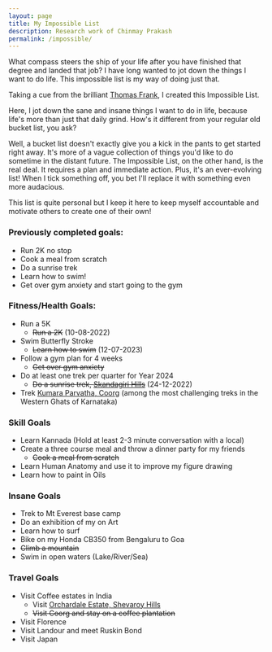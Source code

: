 ```yaml
---
layout: page
title: My Impossible List
description: Research work of Chinmay Prakash
permalink: /impossible/
---
```


What compass steers the ship of your life after you have finished that degree and landed that job?
I have long wanted to jot down the things I want to do life. This impossible list is my way of doing just that.

Taking a cue from the brilliant [Thomas Frank](https://youtu.be/6apcEae2U4w), I created this Impossible List.

Here, I jot down the sane and insane things I want to do in life, because life's more than just that daily grind. How's it different from your regular old bucket list, you ask?

Well, a bucket list doesn't exactly give you a kick in the pants to get started right away. It's more of a vague collection of things you'd like to do sometime in the distant future. The Impossible List, on the other hand, is the real deal. It requires a plan and immediate action. Plus, it's an ever-evolving list! When I tick something off, you bet I'll replace it with something even more audacious.

This list is quite personal but I keep it here to keep myself accountable and motivate others to create one of their own!

### Previously completed goals:

- Run 2K no stop
- Cook a meal from scratch
- Do a sunrise trek
- Learn how to swim!
- Get over gym anxiety and start going to the gym

### Fitness/Health Goals:

- Run a 5K
  - ~~Run a 2K~~ (10-08-2022)
- Swim Butterfly Stroke
  - ~~Learn how to swim~~ (12-07-2023)
- Follow a gym plan for 4 weeks
  - ~~Get over gym anxiety~~
- Do at least one trek per quarter for Year 2024
  - ~~Do a sunrise trek, [Skandagiri Hills](https://www.karnatakaecotourism.com/treksdetail/TRK130)~~ (24-12-2022)
- Trek [Kumara Parvatha, Coorg](https://indiahikes.com/documented-trek/kumara-parvatha-trek) (among the most challenging treks in the Western Ghats of Karnataka)

### Skill Goals

- Learn Kannada (Hold at least 2-3 minute conversation with a local)
- Create a three course meal and throw a dinner party for my friends
  - ~~Cook a meal from scratch~~
- Learn Human Anatomy and use it to improve my figure drawing
- Learn how to paint in Oils


### Insane Goals

- Trek to Mt Everest base camp
- Do an exhibition of my on Art
- Learn how to surf
- Bike on my Honda CB350 from Bengaluru to Goa
- ~~Climb a mountain~~
- Swim in open waters (Lake/River/Sea)

### Travel Goals

- Visit Coffee estates in India
  - Visit [Orchardale Estate, Shevaroy Hills](https://www.mspcoffee.com/portfolio/orchardale/)
  - ~~Visit Coorg and stay on a coffee plantation~~
- Visit Florence
- Visit Landour and meet Ruskin Bond
- Visit Japan

<!-- ### Publications -->

<!-- Also see my [Google
Scholar](https://scholar.google.co.jp/citations?user=2RtnNKEAAAAJ&hl=en) and
[Semantic
Scholar](https://www.semanticscholar.org/author/Lester-James-V.-Miranda/13614871)
profiles: -->

<!-- - [Multi hash embeddings in spaCy](https://arxiv.org/abs/2212.09255) <br> L. J. V. Miranda, &Aacute;. K&aacute;d&aacute;r, A. Boyd, S. Van Landeghem, A. S&oslash;gaard, and M. Honnibal, "Multi hash embeddings in spaCy", *arXiv:2212.09255 [cs.CL]*. 2022.
- [Feature Extraction using a Mutually-Competitive Autoencoder for Protein Function Prediction](https://www.dropbox.com/s/wfgklrndflpqstv/smc2018feature.pdf?dl=0) <br> L. J. V. Miranda and J. Hu, "Feature Extraction using a Mutually-Competitive Autoencoder for Protein Function Prediction," _IEEE International Conference on System, Man, and Cybernetics_, IEEE, October 2018.
- [A Deep Learning Approach based on Stacked Denoising Autoencoders for Protein Function Prediction](https://www.dropbox.com/s/qlj0vxb3ieijmg4/compsac2018deep.pdf?dl=0) <br> L. J. V. Miranda and J. Hu, "A Deep Learning Approach based on Stacked Denoising Autoencoders for Protein Function Prediction," _42nd IEEE Computer Society Signature Conference on Computers, Software, and Applications_, IEEE, July 2018.
- [PySwarms, a research-toolkit for Particle Swarm Optimization in Python](https://www.dropbox.com/s/8nrtfwpssdv1hn3/joss2018pyswarms.pdf?dl=0) <br> L. J. V. Miranda, “PySwarms, a research-toolkit for Particle Swarm Optimization in Python," _Journal of Open Source Software_, vol. 3, no. 433, 2018. [doi: 10.21105/joss.00433](http://joss.theoj.org/papers/235299884212b9223bce909631e3938b).
- [Appliance Recognition using Hall-Effect Sensors and k-Nearest Neighbors for Power Management Systems](https://www.dropbox.com/s/iawdrt9rm73siw2/tencon2016power.pdf?dl=0) <br> L. J. V. Miranda, M. J. Gutierrez, S. M. Dumlao, and R. Reyes, “Appliance Recognition using Hall-Effect Sensors and k-Nearest Neighbors for Power Management Systems,” in _Proceedings of the 2016 IEEE Region 10 Conference 2016_, IEEE, November 2016.
- [Expulsion from Eden: the saga of the Calauit Safari Island Park](https://www.dropbox.com/s/j36m11rvhbl963e/apeiron2016expulsion.pdf?dl=0) <br> L. J. V. Miranda, “Expulsion from Eden: the saga of the Calauit Safari Island Park,” _APEIRON Student Journal of Philosophy_, no. 8, pp. 201–219, 2016. ISBN: 1533659788. -->

<!-- ### Conferences

My Masters thesis involves the prediction of protein functions using
autoencoder-based techniques. You can find an unpublished version of
my manuscript below:

- [Autoencoder-based Feature Extraction Techniques for Protein Function
Prediction](https://www.dropbox.com/) _Masters Thesis_, Waseda University, Unpublished, June 2018. -->
<!--
In addition, here are some selected works during my time at the [Furuzuki
Neurocomputing Systems Laboratory
(NCLab)](https://www.waseda.jp/sem-hflab/nclab/index.html) in [Waseda
University](https://www.waseda.jp/top/en/). Most of these are unpublished seminar presentations and reports:


- [Applying Reinforcement Learning to the Protein Folding Problem](https://www.dropbox.com/s/h4f5ybkn2bhssu7/lab2018applying.pdf?dl=0) _Laboratory Seminar Presentation_, April 2018.
- [Selective Feature Extraction via a Mutually-Competitive Autoencoder for Protein Function Prediction](https://www.dropbox.com/s/zh7d5z3jb5tiijv/midterms-handouts.pdf?dl=0) _Midterm Defense Presentation_, April 2018.
- [Feature Extraction using a Stacked Denoising Autoencoder for Protein Function Prediction](https://www.dropbox.com/s/dq21pwd67mu4u5z/isips2017feature.pdf?dl=0) _11th International Collaboration Symposium on Information, Production, and Systems_, November 2017. -->
